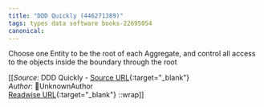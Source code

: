 ```yaml
---
title: "DDD Quickly (446271389)"
tags: types data software books-22695054
canonical: 
---
```


Choose one Entity to be the root of each Aggregate, and control all access to the objects inside the boundary through the root


[[_Source_: DDD Quickly - [Source URL](){:target="_blank"}<br>
_Author_: UnknownAuthor<br>
[Readwise URL](https://readwise.io/open/446271389){:target="_blank"}
::wrap]]